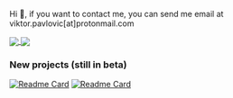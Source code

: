 Hi 👋, if you want to contact me, you can send me email at viktor.pavlovic[at]protonmail.com

<a href="https://github.com/sitemapxml">
  <img align="center" src="https://github-readme-stats.vercel.app/api?username=sitemapxml&show_icons=true&theme=nord&include_all_commits=true&bg_color=000&title_color=fff&text_color=fff)](https://github.com/sitemapxml" />
</a>
<a href="https://github.com/sitemapxml">
  <img align="center" src="https://github-readme-stats.vercel.app/api/top-langs/?username=sitemapxml&langs_count=7&theme=nord&bg_color=30,e96443,904e95&title_color=fff&text_color=fff" />
</a>

### New projects (still in beta)

[![Readme Card](https://github-readme-stats.vercel.app/api/pin/?username=sitemapxml&repo=makedb)](https://github.com/sitemapxml/makedb) 
[![Readme Card](https://github-readme-stats.vercel.app/api/pin/?username=sitemapxml&repo=backup-alpha)](https://github.com/sitemapxml/backup-alpha) 

